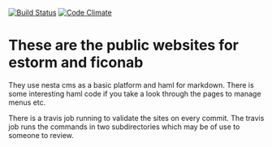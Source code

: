 [![Build Status](https://travis-ci.org/semdinsp/nestasites.png)](https://travis-ci.org/semdinsp/nestasites)
[![Code Climate](https://codeclimate.com/github/semdinsp/nestasites.png)](https://codeclimate.com/github/semdinsp/nestasites)

# These are the public websites for estorm and ficonab
They use nesta cms as a basic platform and haml for markdown.
There is some interesting haml code if you take a look through the pages to manage menus etc.

There is a travis job running to validate the sites on every commit.  The travis job runs the commands in two subdirectories which may be of use to someone to review.
